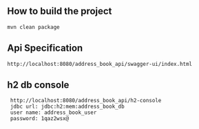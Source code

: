 ## How to build the project
	mvn clean package
	
## Api Specification 
	http://localhost:8080/address_book_api/swagger-ui/index.html

## h2 db console
	 http://localhost:8080/address_book_api/h2-console
	 jdbc url: jdbc:h2:mem:address_book_db
	 user name: address_book_user
	 password: 1qaz2wsx@


